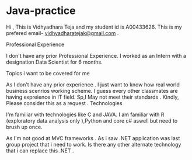 # Java-practice


Hi ,
This is Vidhyadhara Teja and my student id is A00433626. This is my prefered email- vidhyadharatejak@gmail.com . 

Professional Experience 

I don't have any prior Professional Experience. I worked as an Intern with a designation Data Scientist for 6 months.


Topics i want to be covered for me

 As I don't have any prior experience . I just want to know how real world business scenrios working scheme. I guess every other classmates are having expreience in IT field. Sp,I May not meet their standards . Kindly, Please consider this as a request .
Technologies

I'm familiar with technologies like C and JAVA. I am familiar with R (exploratory data analysis only ),Python and core c# aswell but need to brush up once.

As I'm not  good at  MVC frameworks . As i saw  .NET application was last group project that i need to work. Is there any other alternate technology that i can replace this .NET .
